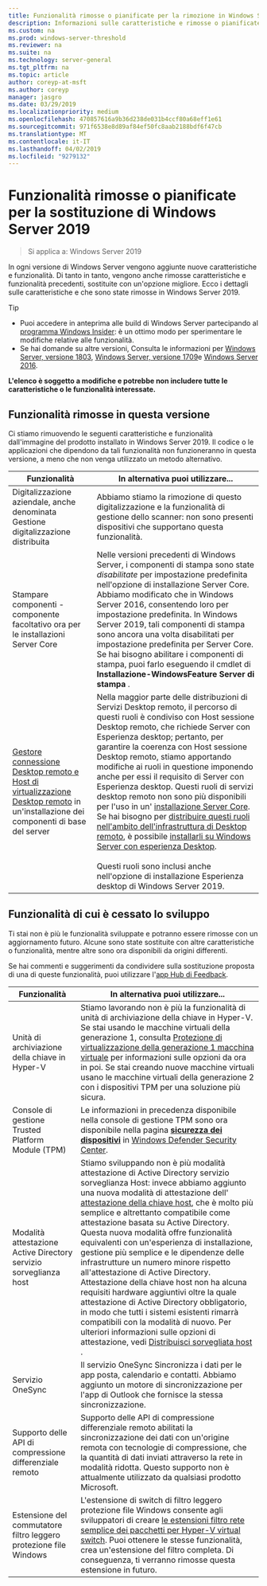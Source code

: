 ```yaml
---
title: Funzionalità rimosse o pianificate per la rimozione in Windows Server 2019
description: Informazioni sulle caratteristiche e rimosse o pianificate per la rimozione a partire da Windows Server 2019.
ms.custom: na
ms.prod: windows-server-threshold
ms.reviewer: na
ms.suite: na
ms.technology: server-general
ms.tgt_pltfrm: na
ms.topic: article
author: coreyp-at-msft
ms.author: coreyp
manager: jasgro
ms.date: 03/29/2019
ms.localizationpriority: medium
ms.openlocfilehash: 470857616a9b36d238de031b4ccf80a68eff1e61
ms.sourcegitcommit: 971f6538e8d89af84ef50fc8aab2188bdf6f47cb
ms.translationtype: MT
ms.contentlocale: it-IT
ms.lasthandoff: 04/02/2019
ms.locfileid: "9279132"
---
```

# <a name="features-removed-or-planned-for-replacement-starting-windows-server-2019"></a>Funzionalità rimosse o pianificate per la sostituzione di Windows Server 2019

>Si applica a: Windows Server 2019

In ogni versione di Windows Server vengono aggiunte nuove caratteristiche e funzionalità. Di tanto in tanto, vengono anche rimosse caratteristiche e funzionalità precedenti, sostituite con un'opzione migliore. Ecco i dettagli sulle caratteristiche e che sono state rimosse in Windows Server 2019.   

> [!TIP]
> - Puoi accedere in anteprima alle build di Windows Server partecipando al [programma Windows Insider](https://insider.windows.com): è un ottimo modo per sperimentare le modifiche relative alle funzionalità.
> - Se hai domande su altre versioni, Consulta le informazioni per [Windows Server, versione 1803](../get-started/windows-server-1803-removed-features.md), [Windows Server, versione 1709](../get-started/removed-features-1709.md)e [Windows Server 2016](../get-started/deprecated-features.md).

**L'elenco è soggetto a modifiche e potrebbe non includere tutte le caratteristiche o le funzionalità interessate.** 

## <a name="features-we-removed-in-this-release"></a>Funzionalità rimosse in questa versione

Ci stiamo rimuovendo le seguenti caratteristiche e funzionalità dall'immagine del prodotto installato in Windows Server 2019. Il codice o le applicazioni che dipendono da tali funzionalità non funzioneranno in questa versione, a meno che non venga utilizzato un metodo alternativo.   

|Funzionalità    |In alternativa puoi utilizzare...|
|-----------|--------------------
|Digitalizzazione aziendale, anche denominata Gestione digitalizzazione distribuita|Abbiamo stiamo la rimozione di questo digitalizzazione e la funzionalità di gestione dello scanner: non sono presenti dispositivi che supportano questa funzionalità.|
|Stampare componenti - componente facoltativo ora per le installazioni Server Core|Nelle versioni precedenti di Windows Server, i componenti di stampa sono state *disabilitate* per impostazione predefinita nell'opzione di installazione Server Core. Abbiamo modificato che in Windows Server 2016, consentendo loro per impostazione predefinita. In Windows Server 2019, tali componenti di stampa sono ancora una volta disabilitati per impostazione predefinita per Server Core. Se hai bisogno abilitare i componenti di stampa, puoi farlo eseguendo il cmdlet di **Installazione-WindowsFeature Server di stampa** .|
|[Gestore connessione Desktop remoto e Host di virtualizzazione Desktop remoto](../remote/remote-desktop-services/desktop-hosting-service.md) in un'installazione dei componenti di base del server|Nella maggior parte delle distribuzioni di Servizi Desktop remoto, il percorso di questi ruoli è condiviso con Host sessione Desktop remoto, che richiede Server con Esperienza desktop; pertanto, per garantire la coerenza con Host sessione Desktop remoto, stiamo apportando modifiche ai ruoli in questione imponendo anche per essi il requisito di Server con Esperienza desktop. Questi ruoli di servizi desktop remoto non sono più disponibili per l'uso in un' [installazione Server Core](../administration/server-core/what-is-server-core.md). Se hai bisogno per [distribuire questi ruoli nell'ambito dell'infrastruttura di Desktop remoto](../remote/remote-desktop-services/rds-deploy-infrastructure.md), è possibile [installarli su Windows Server con esperienza Desktop](../get-started/getting-started-with-server-with-desktop-experience.md). <br/><br/>Questi ruoli sono inclusi anche nell'opzione di installazione Esperienza desktop di Windows Server 2019. |



## <a name="features-were-no-longer-developing"></a>Funzionalità di cui è cessato lo sviluppo

Ti stai non è più le funzionalità sviluppate e potranno essere rimosse con un aggiornamento futuro. Alcune sono state sostituite con altre caratteristiche o funzionalità, mentre altre sono ora disponibili da origini differenti. 

Se hai commenti e suggerimenti da condividere sulla sostituzione proposta di una di queste funzionalità, puoi utilizzare l'[app Hub di Feedback](https://support.microsoft.com/help/4021566/windows-10-send-feedback-to-microsoft-with-feedback-hub-app). 

|Funzionalità    |In alternativa puoi utilizzare...|
|-----------|---------------------|
|Unità di archiviazione della chiave in Hyper-V|Stiamo lavorando non è più la funzionalità di unità di archiviazione della chiave in Hyper-V. Se stai usando le macchine virtuali della generazione 1, consulta [Protezione di virtualizzazione della generazione 1 macchina virtuale](https://docs.microsoft.com/windows-server/virtualization/hyper-v/learn-more/generation-1-virtual-machine-security-settings-for-hyper-v) per informazioni sulle opzioni da ora in poi. Se stai creando nuove macchine virtuali usano le macchine virtuali della generazione 2 con i dispositivi TPM per una soluzione più sicura. |
|Console di gestione Trusted Platform Module (TPM)|Le informazioni in precedenza disponibile nella console di gestione TPM sono ora disponibile nella pagina [**sicurezza dei dispositivi**](https://docs.microsoft.com/windows/security/threat-protection/windows-defender-security-center/wdsc-device-security) in [Windows Defender Security Center](https://docs.microsoft.com/windows/security/threat-protection/windows-defender-security-center/windows-defender-security-center).|
|Modalità attestazione Active Directory servizio sorveglianza host|Stiamo sviluppando non è più modalità attestazione di Active Directory servizio sorveglianza Host: invece abbiamo aggiunto una nuova modalità di attestazione dell' [attestazione della chiave host](../security/guarded-fabric-shielded-vm/guarded-fabric-create-host-key.md), che è molto più semplice e altrettanto compatibile come attestazione basata su Active Directory.  Questa nuova modalità offre funzionalità equivalenti con un'esperienza di installazione, gestione più semplice e le dipendenze delle infrastrutture un numero minore rispetto all'attestazione di Active Directory. Attestazione della chiave host non ha alcuna requisiti hardware aggiuntivi oltre la quale attestazione di Active Directory obbligatorio, in modo che tutti i sistemi esistenti rimarrà compatibili con la modalità di nuovo. Per ulteriori informazioni sulle opzioni di attestazione, vedi [Distribuisci sorvegliata host](../security/guarded-fabric-shielded-vm/guarded-fabric-configure-hgs-with-authorized-hyper-v-hosts.md) .|
|Servizio OneSync|Il servizio OneSync Sincronizza i dati per le app posta, calendario e contatti. Abbiamo aggiunto un motore di sincronizzazione per l'app di Outlook che fornisce la stessa sincronizzazione.|
|Supporto delle API di compressione differenziale remoto|Supporto delle API di compressione differenziale remoto abilitati la sincronizzazione dei dati con un'origine remota con tecnologie di compressione, che la quantità di dati inviati attraverso la rete in modalità ridotta. Questo supporto non è attualmente utilizzato da qualsiasi prodotto Microsoft.|
|Estensione del commutatore filtro leggero protezione file Windows|L'estensione di switch di filtro leggero protezione file Windows consente agli sviluppatori di creare [le estensioni filtro rete semplice dei pacchetti per Hyper-V virtual switch](https://docs.microsoft.com/en-us/windows-hardware/drivers/network/using-virtual-switch-filtering). Puoi ottenere le stesse funzionalità, crea un'estensione del filtro completa. Di conseguenza, ti verranno rimosse questa estensione in futuro.|

